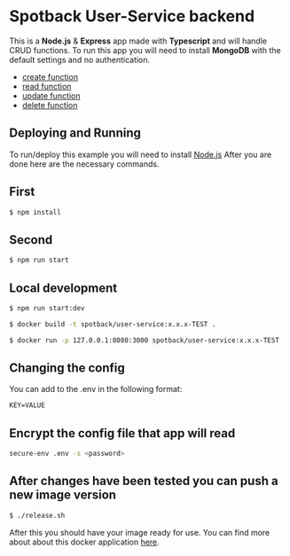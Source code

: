 # Spotback User-Service backend

This is a **Node.js** & **Express** app made with **Typescript** and will handle CRUD functions. To run this app you will need to install **MongoDB** with the default settings and no authentication.

* [create function](endpoints/create.md)
* [read function](endpoints/read.md)
* [update function](endpoints/update.md)
* [delete function](endpoints/delete.md)
    

## Deploying and Running

To run/deploy this example you will need to install [Node.js](https://nodejs.org/en/)
After you are done here are the necessary commands.

## First

```sh
$ npm install
```
## Second

```sh
$ npm run start
```
## Local development

```sh
$ npm run start:dev

$ docker build -t spotback/user-service:x.x.x-TEST .

$ docker run -p 127.0.0.1:8080:3000 spotback/user-service:x.x.x-TEST
```

## Changing the config

You can add to the .env in the following format:

```txt
KEY=VALUE
```

## Encrypt the config file that app will read

```sh
secure-env .env -s <password>
```

## After changes have been tested you can push a new image version

```sh
$ ./release.sh
```

After this you should have your image ready for use.
You can find more about about this docker application [here](http://docker.com).

